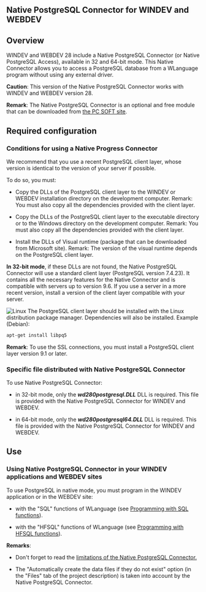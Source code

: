 


## Native PostgreSQL Connector for WINDEV and WEBDEV
			



<a name="NOTE1"></a>
<a name="NOTE1_1"></a>


## Overview
<a name="overview_ELTTEXTE000145"></a>
WINDEV and WEBDEV 28 include a Native PostgreSQL Connector (or Native PostgreSQL Access), available in 32 and 64-bit mode. This Native Connector allows you to access a PostgreSQL database from a WLanguage program without using any external driver.

**Caution**: This version of the Native PostgreSQL Connector works with WINDEV and WEBDEV version 28.

**Remark**: The Native PostgreSQL Connector is an optional and free module that can be downloaded from [the PC SOFT site](https://www.windev.com).

<a name="NOTE3"></a>
<a name="NOTE3_1"></a>


## Required configuration
<a name="required_configuration_ELTTEXTE000169"></a>


### Conditions for using a Native Progress Connector
<a name="conditions_for_using_native_progress_connector_ELTPARAGRAPHE000029"></a>

We recommend that you use a recent PostgreSQL client layer, whose version is identical to the version of your server if possible.

To do so, you must:

- Copy the DLLs of the PostgreSQL client layer to the WINDEV or WEBDEV installation directory on the development computer. 
	Remark: You must also copy all the dependencies provided with the client layer.

- Copy the DLLs of the PostgreSQL client layer to the executable directory or to the Windows directory on the development computer. 
	Remark: You must also copy all the dependencies provided with the client layer. 

- Install the DLLs of Visual runtime (package that can be downloaded from Microsoft site).
	Remark: The version of the visual runtime depends on the PostgreSQL client layer.




**In 32-bit mode**, if these DLLs are not found, the Native PostgreSQL Connector will use a standard client layer (PostgreSQL version 7.4.23). It contains all the necessary features for the Native Connector and is compatible with servers up to version 9.6. If you use a server in a more recent version, install a version of the client layer compatible with your server. 

![Linux](https://doc.pcsoft.fr/ext/images/us/LX.png) The PostgreSQL client layer should be installed with the Linux distribution package manager. Dependencies will also be installed. 
Example (Debian): 

```txt
apt-get install libpq5
```


**Remark**: To use the SSL connections, you must install a PostgreSQL client layer version 9.1 or later.
<a name="NOTE3_2"></a>


### Specific file distributed with Native PostgreSQL Connector
<a name="specific_file_distributed_with_native_postgresql_connector_ELTPARAGRAPHE000060"></a>

To use Native PostgreSQL Connector: 

- in 32-bit mode, only the ***wd280postgresql.DLL*** DLL is required. This file is provided with the Native PostgreSQL Connector for WINDEV and WEBDEV.

- in 64-bit mode, only the ***wd280postgresql64.DLL*** DLL is required. This file is provided with the Native PostgreSQL Connector for WINDEV and WEBDEV.




<a name="NOTE4"></a>
<a name="NOTE4_1"></a>


## Use
<a name="use_ELTTEXTE000199"></a>


### Using Native PostgreSQL Connector in your WINDEV applications and WEBDEV sites
<a name="using_native_postgresql_connector_your_windev_applications_and_webdev_sites_ELTPARAGRAPHE000078"></a>

To use PostgreSQL in native mode, you must program in the WINDEV application or in the WEBDEV site:

- with the "SQL" functions of WLanguage (see [Programming with SQL functions](../WDPostgreSQL/5518004.md)). 

- with the "HFSQL" functions of WLanguage (see [Programming with HFSQL functions](../WDPostgreSQL/5518003.md)). 




**Remarks**: 

- Don't forget to read the [limitations of the Native PostgreSQL Connector.](../WDPostgreSQL/5518002.md)

- The "Automatically create the data files if they do not exist" option (in the "Files" tab of the project description) is taken into account by the Native PostgreSQL Connector. 





